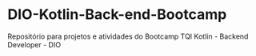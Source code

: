 # DIO-Kotlin-Back-end-Bootcamp
Repositório para projetos e atividades do Bootcamp TQI Kotlin - Backend Developer - DIO
